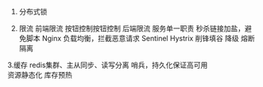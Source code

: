 1. 分布式锁

2. 限流
    前端限流
        按钮控制按钮控制
    后端限流
        服务单一职责
        秒杀链接加盐，避免脚本
        Nginx 负载均衡，拦截恶意请求
        Sentinel
        Hystrix
        削锋填谷
        降级
        熔断
        隔离
   
    
    
3.缓存
    redis集群、主从同步、读写分离
    哨兵，持久化保证高可用  
    资源静态化
    库存预热

    